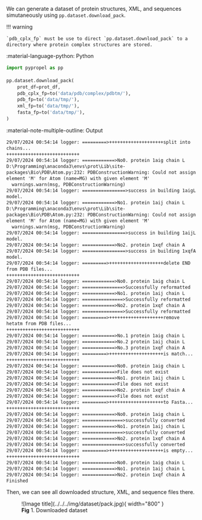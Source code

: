 We can generate a dataset of protein structures, XML, and sequences simutaneously using `pp.dataset.download_pack`.

!!! warning

    `pdb_cplx_fp` must be use to direct `pp.dataset.download_pack` to a directory where protein complex structures are stored.


:material-language-python: Python
``` py linenums="1"
import pypropel as pp

pp.dataset.download_pack(
    prot_df=prot_df,
    pdb_cplx_fp=to('data/pdb/complex/pdbtm/'),
    pdb_fp=to('data/tmp/'),
    xml_fp=to('data/tmp/'),
    fasta_fp=to('data/tmp/'),
)
```

:material-note-multiple-outline: Output
``` text
29/07/2024 00:54:14 logger: =========>++++++++++++++++++++split into chains...
+++++++++++++++++++++++++++
29/07/2024 00:54:14 logger: ============>No0. protein 1aig chain L
D:\Programming\anaconda3\envs\prot\Lib\site-packages\Bio\PDB\Atom.py:232: PDBConstructionWarning: Could not assign element 'M' for Atom (name=MG) with given element 'M'
  warnings.warn(msg, PDBConstructionWarning)
29/07/2024 00:54:14 logger: ================>success in building 1aigL model.
29/07/2024 00:54:14 logger: ============>No1. protein 1aij chain L
D:\Programming\anaconda3\envs\prot\Lib\site-packages\Bio\PDB\Atom.py:232: PDBConstructionWarning: Could not assign element 'M' for Atom (name=MG) with given element 'M'
  warnings.warn(msg, PDBConstructionWarning)
29/07/2024 00:54:14 logger: ================>success in building 1aijL model.
29/07/2024 00:54:14 logger: ============>No2. protein 1xqf chain A
29/07/2024 00:54:14 logger: ================>success in building 1xqfA model.
29/07/2024 00:54:14 logger: =========>++++++++++++++++++++delete END from PDB files...
+++++++++++++++++++++++++++
29/07/2024 00:54:14 logger: ============>No0. protein 1aig chain L
29/07/2024 00:54:14 logger: ===============>Successfully reformatted
29/07/2024 00:54:14 logger: ============>No1. protein 1aij chain L
29/07/2024 00:54:14 logger: ===============>Successfully reformatted
29/07/2024 00:54:14 logger: ============>No2. protein 1xqf chain A
29/07/2024 00:54:14 logger: ===============>Successfully reformatted
29/07/2024 00:54:14 logger: =========>++++++++++++++++++++remove hetatm from PDB files...
+++++++++++++++++++++++++++
29/07/2024 00:54:14 logger: ============>No.1 protein 1aig chain L
29/07/2024 00:54:14 logger: ============>No.2 protein 1aij chain L
29/07/2024 00:54:14 logger: ============>No.3 protein 1xqf chain A
29/07/2024 00:54:14 logger: =========>++++++++++++++++++++is match...
+++++++++++++++++++++++++++
29/07/2024 00:54:14 logger: ============>No0. protein 1aig chain L
29/07/2024 00:54:14 logger: ============>File does not exist
29/07/2024 00:54:14 logger: ============>No1. protein 1aij chain L
29/07/2024 00:54:14 logger: ============>File does not exist
29/07/2024 00:54:14 logger: ============>No2. protein 1xqf chain A
29/07/2024 00:54:14 logger: ============>File does not exist
29/07/2024 00:54:14 logger: =========>++++++++++++++++++++to Fasta...
+++++++++++++++++++++++++++
29/07/2024 00:54:14 logger: ============>No0. protein 1aig chain L
29/07/2024 00:54:14 logger: ===============>successfully converted
29/07/2024 00:54:14 logger: ============>No1. protein 1aij chain L
29/07/2024 00:54:14 logger: ===============>successfully converted
29/07/2024 00:54:14 logger: ============>No2. protein 1xqf chain A
29/07/2024 00:54:14 logger: ===============>successfully converted
29/07/2024 00:54:14 logger: =========>++++++++++++++++++++is empty...
+++++++++++++++++++++++++++
29/07/2024 00:54:14 logger: ============>No0. protein 1aig chain L
29/07/2024 00:54:14 logger: ============>No1. protein 1aij chain L
29/07/2024 00:54:14 logger: ============>No2. protein 1xqf chain A
Finished
```


Then, we can see all downloaded structure, XML, and sequence files there.

<figure markdown="span">
  ![Image title](../../../img/dataset/pack.jpg){ width="800" }
  <figcaption><strong>Fig</strong> 1. Downloaded dataset</figcaption>
</figure>